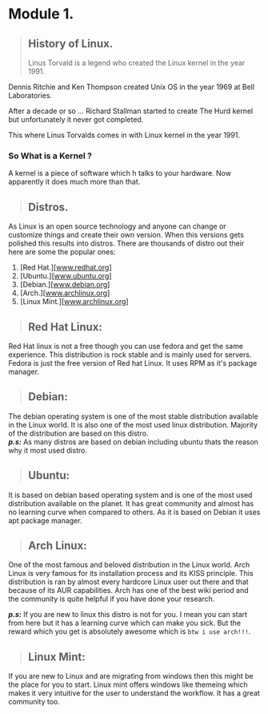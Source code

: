# Module 1. 

> ## History of Linux. 
> Linus Torvald is a legend who created the Linux kernel in the year 1991. 

Dennis Ritchie and Ken Thompson created Unix OS in the year 1969 at Bell Laboratories.

After a decade or so ... Richard Stallman started to create The Hurd kernel but unfortunately it never got completed.

This where Linus Torvalds comes in with Linux kernel in the year 1991. 

### So What is a Kernel ? 
A kernel is a piece of software which h talks to your hardware. Now apparently it does much more than that. 

> ## Distros.
As Linux is an open source technology and anyone can change or customize things and create their own version. When this versions gets polished this results into distros. There are thousands of distro out their here are some the popular ones: 

1. [Red Hat.][www.redhat.org]  
1. [Ubuntu.][www.ubuntu.org] 
1. [Debian.][www.debian.org]  
1. [Arch.][www.archlinux.org]  
1. [Linux Mint.][www.archlinux.org]  

> ## Red Hat Linux:
Red Hat linux is not a free though you can use fedora and get the same experience. This distribution is rock stable and is mainly used for servers. Fedora is just the free version of Red hat Linux. It uses RPM as it's package manager. 

> ## Debian:
The debian operating system is one of the most stable distribution available in the Linux world. It is also one of the most used linux distribution. Majority of the distribution are based on this distro.\
***p.s:*** As many distros are based on debian including ubuntu thats the reason why it most used distro.

> ## Ubuntu:
It is based on debian based operating system and is one of the most used distribution available on the planet. It has great community and almost has no learning curve when compared to others. As it is based on Debian it uses apt package manager. 

> ## Arch Linux:
One of the most famous and beloved distribution in the Linux world. Arch Linux is very famous for its installation process and its KISS principle. This distribution is ran by almost every hardcore Linux user out there and that because of its AUR capabilities. Arch has one of the best wiki period and the community is quite helpful if you have done your research. 

***p.s:*** If you are new to linux this distro is not for you. I mean you can start from here but it has a learning curve which can make you sick. But the reward which you get is absolutely awesome which is `btw i use arch!!!`. 

> ## Linux Mint:
If you are new to Linux and are migrating from windows then this might be the place for you to start. Linux mint offers windows like themeing which makes it very intuitive for the user to understand the workflow. It has a great community too.
